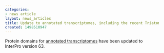 ```yaml
---
categories:
- news article
layout: news_articles
title: Update to annotated transcriptomes, including the recent Triatoma sp datasets
created: 1498510947
---
```

Protein domains for <a href='/annotated-transcriptomes'>annotated transcriptomes</a> have been updated to InterPro version 63. 
